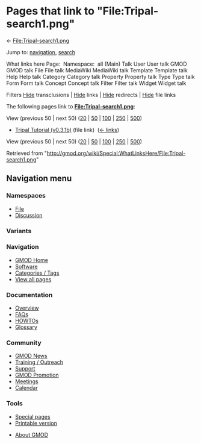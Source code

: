 <div id="mw-page-base" class="noprint">

</div>

<div id="mw-head-base" class="noprint">

</div>

<div id="content" class="mw-body" role="main">

<span id="top"></span>

<div id="mw-js-message" style="display:none;">

</div>



# <span dir="auto">Pages that link to "File:Tripal-search1.png"</span>

<div id="bodyContent">

<div id="contentSub">

←
[File:Tripal-search1.png](/wiki/File:Tripal-search1.png "File:Tripal-search1.png")

</div>

<div id="jump-to-nav" class="mw-jump">

Jump to: [navigation](#mw-navigation), [search](#p-search)

</div>

<div id="mw-content-text">

What links here Page:  Namespace:  all (Main) Talk User User talk GMOD
GMOD talk File File talk MediaWiki MediaWiki talk Template Template talk
Help Help talk Category Category talk Property Property talk Type Type
talk Form Form talk Concept Concept talk Filter Filter talk Widget
Widget talk

Filters
[Hide](/mediawiki/index.php?title=Special:WhatLinksHere/File:Tripal-search1.png&hidetrans=1 "Special:WhatLinksHere/File:Tripal-search1.png")
transclusions \|
[Hide](/mediawiki/index.php?title=Special:WhatLinksHere/File:Tripal-search1.png&hidelinks=1 "Special:WhatLinksHere/File:Tripal-search1.png")
links \|
[Hide](/mediawiki/index.php?title=Special:WhatLinksHere/File:Tripal-search1.png&hideredirs=1 "Special:WhatLinksHere/File:Tripal-search1.png")
redirects \|
[Hide](/mediawiki/index.php?title=Special:WhatLinksHere/File:Tripal-search1.png&hideimages=1 "Special:WhatLinksHere/File:Tripal-search1.png")
file links

The following pages link to
**[File:Tripal-search1.png](/wiki/File:Tripal-search1.png "File:Tripal-search1.png")**:

View (previous 50 \| next 50)
([20](/mediawiki/index.php?title=Special:WhatLinksHere/File:Tripal-search1.png&limit=20 "Special:WhatLinksHere/File:Tripal-search1.png")
\|
[50](/mediawiki/index.php?title=Special:WhatLinksHere/File:Tripal-search1.png&limit=50 "Special:WhatLinksHere/File:Tripal-search1.png")
\|
[100](/mediawiki/index.php?title=Special:WhatLinksHere/File:Tripal-search1.png&limit=100 "Special:WhatLinksHere/File:Tripal-search1.png")
\|
[250](/mediawiki/index.php?title=Special:WhatLinksHere/File:Tripal-search1.png&limit=250 "Special:WhatLinksHere/File:Tripal-search1.png")
\|
[500](/mediawiki/index.php?title=Special:WhatLinksHere/File:Tripal-search1.png&limit=500 "Special:WhatLinksHere/File:Tripal-search1.png"))

- [Tripal Tutorial
  (v0.3.1b)](/wiki/Tripal_Tutorial_(v0.3.1b) "Tripal Tutorial (v0.3.1b)")
  (file link) ‎ <span class="mw-whatlinkshere-tools">([←
  links](/mediawiki/index.php?title=Special:WhatLinksHere&target=Tripal+Tutorial+%28v0.3.1b%29 "Special:WhatLinksHere"))</span>

View (previous 50 \| next 50)
([20](/mediawiki/index.php?title=Special:WhatLinksHere/File:Tripal-search1.png&limit=20 "Special:WhatLinksHere/File:Tripal-search1.png")
\|
[50](/mediawiki/index.php?title=Special:WhatLinksHere/File:Tripal-search1.png&limit=50 "Special:WhatLinksHere/File:Tripal-search1.png")
\|
[100](/mediawiki/index.php?title=Special:WhatLinksHere/File:Tripal-search1.png&limit=100 "Special:WhatLinksHere/File:Tripal-search1.png")
\|
[250](/mediawiki/index.php?title=Special:WhatLinksHere/File:Tripal-search1.png&limit=250 "Special:WhatLinksHere/File:Tripal-search1.png")
\|
[500](/mediawiki/index.php?title=Special:WhatLinksHere/File:Tripal-search1.png&limit=500 "Special:WhatLinksHere/File:Tripal-search1.png"))

</div>

<div class="printfooter">

Retrieved from
"<http://gmod.org/wiki/Special:WhatLinksHere/File:Tripal-search1.png>"

</div>

<div id="catlinks" class="catlinks catlinks-allhidden">

</div>

<div class="visualClear">

</div>

</div>

</div>

<div id="mw-navigation">

## Navigation menu

<div id="mw-head">



<div id="left-navigation">

<div id="p-namespaces" class="vectorTabs" role="navigation"
aria-labelledby="p-namespaces-label">

### Namespaces

- <span id="ca-nstab-image"><a href="/wiki/File:Tripal-search1.png" accesskey="c"
  title="View the file page [c]">File</a></span>
- <span id="ca-talk"><a
  href="/mediawiki/index.php?title=File_talk:Tripal-search1.png&amp;action=edit&amp;redlink=1"
  accesskey="t"
  title="Discussion about the content page [t]">Discussion</a></span>

</div>

<div id="p-variants" class="vectorMenu emptyPortlet" role="navigation"
aria-labelledby="p-variants-label">

### 

### Variants[](#)

<div class="menu">

</div>

</div>

</div>

<div id="right-navigation">





</div>



</div>

</div>

</div>

<div id="mw-panel">

<div id="p-logo" role="banner">

<a href="/wiki/Main_Page"
style="background-image: url(http://gmod.org/images/GMOD-cogs.png);"
title="Visit the main page"></a>

</div>

<div id="p-Navigation" class="portal" role="navigation"
aria-labelledby="p-Navigation-label">

### Navigation

<div class="body">

- <span id="n-GMOD-Home">[GMOD Home](/wiki/Main_Page)</span>
- <span id="n-Software">[Software](/wiki/GMOD_Components)</span>
- <span id="n-Categories-.2F-Tags">[Categories /
  Tags](/wiki/Categories)</span>
- <span id="n-View-all-pages">[View all
  pages](/wiki/Special:AllPages)</span>

</div>

</div>

<div id="p-Documentation" class="portal" role="navigation"
aria-labelledby="p-Documentation-label">

### Documentation

<div class="body">

- <span id="n-Overview">[Overview](/wiki/Overview)</span>
- <span id="n-FAQs">[FAQs](/wiki/Category:FAQ)</span>
- <span id="n-HOWTOs">[HOWTOs](/wiki/Category:HOWTO)</span>
- <span id="n-Glossary">[Glossary](/wiki/Glossary)</span>

</div>

</div>

<div id="p-Community" class="portal" role="navigation"
aria-labelledby="p-Community-label">

### Community

<div class="body">

- <span id="n-GMOD-News">[GMOD News](/wiki/GMOD_News)</span>
- <span id="n-Training-.2F-Outreach">[Training /
  Outreach](/wiki/Training_and_Outreach)</span>
- <span id="n-Support">[Support](/wiki/Support)</span>
- <span id="n-GMOD-Promotion">[GMOD
  Promotion](/wiki/GMOD_Promotion)</span>
- <span id="n-Meetings">[Meetings](/wiki/Meetings)</span>
- <span id="n-Calendar">[Calendar](/wiki/Calendar)</span>

</div>

</div>

<div id="p-tb" class="portal" role="navigation"
aria-labelledby="p-tb-label">

### Tools

<div class="body">

- <span id="t-specialpages"><a href="/wiki/Special:SpecialPages" accesskey="q"
  title="A list of all special pages [q]">Special pages</a></span>
- <span id="t-print"><a
  href="/mediawiki/index.php?title=Special:WhatLinksHere/File:Tripal-search1.png&amp;printable=yes"
  rel="alternate" accesskey="p"
  title="Printable version of this page [p]">Printable version</a></span>

</div>

</div>

</div>

</div>

<div id="footer" role="contentinfo">

- <span id="footer-places-about">[About
  GMOD](/wiki/GMOD:About "GMOD:About")</span>

<!-- -->






</div>
